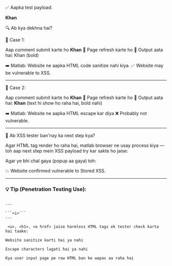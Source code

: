 ✅ Aapka test payload:

<b>Khan</b>

🔍 Ab kya dekhna hai?

🔸 Case 1:

Aap comment submit karte ho <b>Khan</b>
🔁 Page refresh karte ho
📄 Output aata hai: Khan (bold)

➡️ Matlab: Website ne aapka HTML code sanitize nahi kiya.
✅ Website may be vulnerable to XSS.

---

🔸 Case 2:

Aap comment submit karte ho <b>Khan</b>
🔁 Page refresh karte ho
📄 Output aata hai: <b>Khan</b> (text hi show ho raha hai, bold nahi)

➡️ Matlab: Website ne aapka HTML escape kar diya
❌ Probably not vulnerable.

---

🤔 Ab XSS tester ban'nay ka next step kya?

Agar HTML tag render ho raha hai, matlab browser ne usay process kiya — toh aap next step mein XSS payload try kar sakte ho jaise:

**<script>alert('XSS')</script>**

Agar ye bhi chal gaya (popup aa gaya) toh:

💥 Website confirmed vulnerable to Stored XSS.

---

### 💡 Tip (Penetration Testing Use):

```<b>'''

---

```<i>```
---

 <u>, <h1>, <a href> jaise harmless HTML tags ek tester check karta hai taake:

Website sanitize karti hai ya nahi

Escape characters lagati hai ya nahi

Kya user input page pe raw HTML ban ke wapas aa raha hai